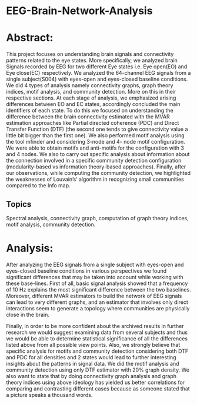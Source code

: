# EEG-Brain-Network-Analysis

# Abstract:

This project focuses on understanding brain signals and connectivity patterns related to the eye states. More specifically, we analyzed brain Signals recorded by EEG for two different Eye states i.e. Eye open(EO) and Eye close(EC) respectively. We analyzed the 64-channel EEG signals from a single subject(S004) with eyes-open and eyes-closed baseline conditions. We did 4 types of analysis namely connectivity graphs, graph theory indices, motif analysis, and community detection. More on this in their respective sections. At each stage of analysis, we emphasized arising differences between EO and EC states, accordingly concluded the main identifiers of each state. To do this we focused on understanding the difference between the brain connectivity estimated with the MVAR estimation approaches like Partial directed coherence (PDC) and Direct Transfer Function (DTF) (the second one tends to give connectivity value a little bit bigger than the first one). We also performed motif analysis using the tool mfinder and considering 3-node and 4- node motif configuration. We were able to obtain motifs and anti-motifs for the configuration with 3 and 4 nodes. We also to carry out specific analysis about information about the connection involved in a specific community detection configuration (modularity-based vs information theory-based approaches). Finally, after our observations, while computing the community detection, we highlighted the weaknesses of Louvain’s’ algorithm in recognizing small communities compared to the Info map.

## Topics

Spectral analysis, connectivity graph, computation of graph theory indices, motif analysis, community detection.

# Analysis:

After analyzing the EEG signals from a single subject with eyes-open and eyes-closed baseline conditions in various perspectives we found significant differences that may be taken into account while working with these base-lines. First of all, basic signal analysis showed that a frequency of 10 Hz explains the most significant difference between the two baselines. Moreover, different MVAR estimators to build the network of EEG signals can lead to very different graphs, and an estimator that involves only direct interactions seem to generate a topology where communities are physically close in the brain. 

Finally, in order to be more confident about the archived results in further research we would suggest examining data from several subjects and thus we would be able to determine statistical significance of all the differences listed above from all possible view points. Also, we strongly believe that specific analysis for motifs and community detection considering both DTF and PDC for all densities and 2 states would lead to further interesting insights about the patterns in signal data. We did the motif analysis and community detection using only DTF estimator with 20% graph density. We also want to state that by doing connectivity graph analysis and graph theory indices using above ideology has yielded us better correlations for comparing and contrasting different cases because as someone stated that a picture speaks a thousand words. 

